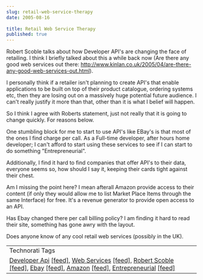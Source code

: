 ```yaml
---
slug: retail-web-service-therapy
date: 2005-08-16
 
title: Retail Web Service Therapy
published: true
---
```

Robert Scoble talks about how Developer API's are changing the face of retailing. I think I briefly talked about this a while back now (Are there any good web services out there: <a href="http://www.kinlan.co.uk/2005/04/are-there-any-good-web-services-out.html">http://www.kinlan.co.uk/2005/04/are-there-any-good-web-services-out.html</a>).<p />I personally think if a retailer isn't planning to create API's that enable applications to be built on top of their product catalogue, ordering systems etc, then they are losing out on a massively huge potential future audience. I can't really justify it more than that, other than it is what I belief will happen.<p />So I think I agree with Roberts statement, just not really that it is going to change quickly.  For reasons below.<p />One stumbling block for me to start to use API's like EBay's is that most of the ones I find charge per call.  As a Full-time developer, after hours home developer; I can't afford to start using these services to see if I can start to do something "Entrepreneurial".  <p />Additionally, I find it hard to find companies that offer API's to their data, everyone seems so, how should I say it, keeping their cards tight against their chest.<p />Am I missing the point here?  I mean afterall Amazon provide access to their content (if only they would allow me to list Market Place Items through the same Interface) for free.  It's a revenue generator to provide open access to an API.<p />Has Ebay changed there per call billing policy?  I am finding it hard to read their site, something has gone awry with the layout.<p />Does anyone know of any cool retail web services (possibly in the UK).<p /><table class="TechnoratiHead TagHeader">
<tr><td>Technorati Tags</td></tr>
<tr class="Technorati"><td>
<a href="https://paul.kinlan.me/tags/Developer%20Api" class="Tag" rel="tag">Developer Api</a> <a href="http://feeds.technorati.com/feed/posts/tag/Developer%20Api" class="Tag">[feed]</a>, <a href="https://paul.kinlan.me/tags/Web%20Services" class="Tag" rel="tag">Web Services</a> <a href="http://feeds.technorati.com/feed/posts/tag/Web%20Services" class="Tag">[feed]</a>, <a href="https://paul.kinlan.me/tags/Robert%20Scoble" class="Tag" rel="tag">Robert Scoble</a> <a href="http://feeds.technorati.com/feed/posts/tag/Robert%20Scoble" class="Tag">[feed]</a>, <a href="https://paul.kinlan.me/tags/Ebay" class="Tag" rel="tag">Ebay</a> <a href="http://feeds.technorati.com/feed/posts/tag/Ebay" class="Tag">[feed]</a>, <a href="https://paul.kinlan.me/tags/Amazon" class="Tag" rel="tag">Amazon</a> <a href="http://feeds.technorati.com/feed/posts/tag/Amazon" class="Tag">[feed]</a>, <a href="https://paul.kinlan.me/tags/Entrepreneurial" class="Tag" rel="tag">Entrepreneurial</a> <a href="http://feeds.technorati.com/feed/posts/tag/Entrepreneurial" class="Tag">[feed]</a>
</td></tr>
</table><div class="blogger-post-footer"><img class="posterous_download_image" src="https://blogger.googleusercontent.com/tracker/8109338-112422241781895342?l=www.kinlan.co.uk%2Findex.html" height="1" alt="" width="1" /></div>

